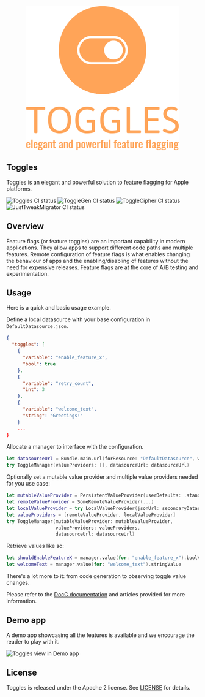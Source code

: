<p align="center">
<img src="Resources/logo-no-background.png" width="400" height="376" />
</p>

## Toggles

Toggles is an elegant and powerful solution to feature flagging for Apple platforms.

![Toggles CI status](https://github.com/TogglesPlatform/Toggles/actions/workflows/run-tests-Toggles.yml/badge.svg)
![ToggleGen CI status](https://github.com/TogglesPlatform/Toggles/actions/workflows/run-tests-ToggleGen.yml/badge.svg)
![ToggleCipher CI status](https://github.com/TogglesPlatform/Toggles/actions/workflows/run-tests-ToggleCipher.yml/badge.svg)
![JustTweakMigrator CI status](https://github.com/TogglesPlatform/Toggles/actions/workflows/run-tests-JustTweakMigrator.yml/badge.svg)


## Overview

Feature flags (or feature toggles) are an important capability in modern applications. They allow apps to support different code paths and multiple features. Remote configuration of feature flags is what enables changing the behaviour of apps and the enabling/disabling of features without the need for expensive releases.
Feature flags are at the core of A/B testing and experimentation.

## Usage

Here is a quick and basic usage example.

Define a local datasource with your base configuration in `DefaultDatasource.json`.


```json
{
  "toggles": [
    {
      "variable": "enable_feature_x",
      "bool": true
    },
    {
      "variable": "retry_count",
      "int": 3
    },
    {
      "variable": "welcome_text",
      "string": "Greetings!"
    }
    ...
}
```

Allocate a manager to interface with the configuration.

```swift
let datasourceUrl = Bundle.main.url(forResource: "DefaultDatasource", withExtension: "json")!
try ToggleManager(valueProviders: [], datasourceUrl: datasourceUrl)
```

Optionally set a mutable value provider and multiple value providers needed for you use case: 

```swift
let mutableValueProvider = PersistentValueProvider(userDefaults: .standard)
let remoteValueProvider = SomeRemoteValueProvider(...)
let localValueProvider = try LocalValueProvider(jsonUrl: secondaryDatasourceUrl)
let valueProviders = [remoteValueProvider, localValueProvider]
try ToggleManager(mutableValueProvider: mutableValueProvider,
                  valueProviders: valueProviders,
                  datasourceUrl: datasourceUrl)
```

Retrieve values like so:

```swift
let shouldEnableFeatureX = manager.value(for: "enable_feature_x").boolValue
let welcomeText = manager.value(for: "welcome_text").stringValue
```

There's a lot more to it: from code generation to observing toggle value changes.

Please refer to the [DocC documentation](https://albertodebortoli.github.io/Toggles/documentation/toggles/) and articles provided for more information.

## Demo app

A demo app showcasing all the features is available and we encourage the reader to play with it. 

![Toggles view in Demo app](Sources/Toggles.docc/Resources/DemoApp_iPad.png)


## License

Toggles is released under the Apache 2 license. See [LICENSE](LICENSE) for details.
